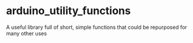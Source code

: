# arduino_utility_functions
A useful library full of short, simple functions that could be repurposed for many other uses
